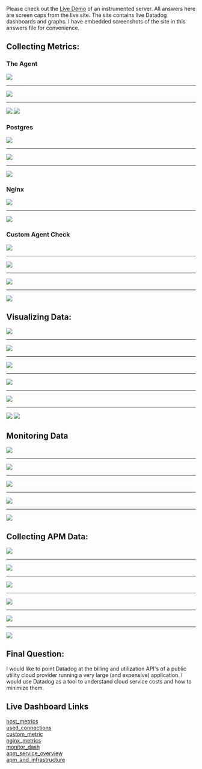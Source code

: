Please check out the [Live Demo](http://datadog.alexarnesen.com) of an instrumented server. All answers here are screen caps from the live site. The site contains live Datadog dashboards and graphs. I have embedded screenshots of the site in this answers file for convenience.

## Collecting Metrics:

### The Agent
<img src="screens/1.png" width="auto" height="auto" />
<hr>
<img src="screens/2.png" width="auto" height="auto" />
<hr>
<img src="screens/3.png" width="auto" height="auto" />
<img src="screens/4.png" width="auto" height="auto" />

### Postgres 
<img src="screens/5.png" width="auto" height="auto" />
<hr>
<img src="screens/6.png" width="auto" height="auto" />
<hr>
<img src="screens/7.png" width="auto" height="auto" />

### Nginx
<img src="screens/8.png" width="auto" height="auto" />
<hr>
<img src="screens/9.png" width="auto" height="auto" />

### Custom Agent Check
<img src="screens/a.png" width="auto" height="auto" />
<hr>
<img src="screens/b.png" width="auto" height="auto" />
<hr>
<img src="screens/c.png" width="auto" height="auto" />
<hr>
<img src="screens/d.png" width="auto" height="auto" />

## Visualizing Data:

<img src="screens/e.png" width="auto" height="auto" />
<hr>
<img src="screens/e_1.png" width="auto" height="auto" />
<hr>
<img src="screens/f.png" width="auto" height="auto" />
<hr>
<img src="screens/10.png" width="auto" height="auto" />
<hr>
<img src="screens/11.png" width="auto" height="auto" />
<hr>
<img src="screens/11_1.png" width="auto" height="auto" />
<img src="screens/12.png" width="auto" height="auto" />

## Monitoring Data

<img src="screens/13.png" width="auto" height="auto" />
<hr>
<img src="screens/14.png" width="auto" height="auto" />
<hr>
<img src="screens/15.png" width="auto" height="auto" />
<hr>
<img src="screens/16.png" width="auto" height="auto" />
<hr>
<img src="screens/17.png" width="auto" height="auto" />

## Collecting APM Data:

<img src="screens/18.png" width="auto" height="auto" />
<hr>
<img src="screens/19.png" width="auto" height="auto" />
<hr>
<img src="screens/1a.png" width="auto" height="auto" />
<hr>
<img src="screens/1b.png" width="auto" height="auto" />
<hr>
<img src="screens/1c.png" width="auto" height="auto" />
<hr>
<img src="screens/1d.png" width="auto" height="auto" />

## Final Question:

I would like to point Datadog at the billing and utilization API's of a public utility cloud provider running a very large (and expensive) application. I would use Datadog as a tool to understand cloud service costs and how to minimize them.

## Live Dashboard Links

<a href="https://p.datadoghq.com/sb/e946a7b66-593e3ffa04a653c75777e39ace0301fb">host_metrics</a><br>
<a href="https://p.datadoghq.com/sb/e946a7b66-3a2b105ee8e4f7c3606e57649a65a3bd">used_connections</a><br>
<a href="https://p.datadoghq.com/sb/e946a7b66-d90e4d3761fe1726ceac73c81710a2e5">custom_metric</a><br>
<a href="https://p.datadoghq.com/sb/e946a7b66-44126084cf456cae0c859f22c7bfb25c">nginx_metrics</a><br>
<a href="https://p.datadoghq.com/sb/e946a7b66-74e8542df6444cf85fc79195702a90f9">monitor_dash</a><br>
<a href="https://p.datadoghq.com/sb/e946a7b66-b389d80deb1ec89734b899a75db237be">apm_service_overview</a><br>
<a href="https://p.datadoghq.com/sb/e946a7b66-bb2640631907327dc233cce14477c70f">apm_and_infrastructure</a>